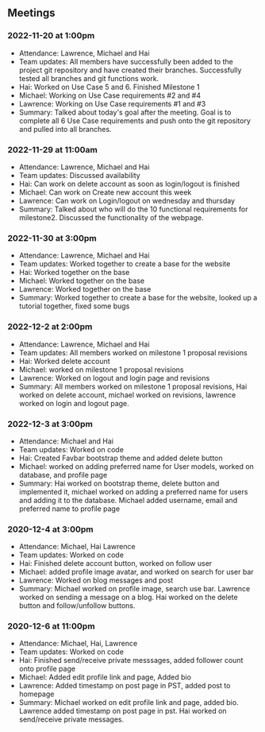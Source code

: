 ## Meetings

### 2022-11-20 at 1:00pm
- Attendance: Lawrence, Michael and Hai 
- Team updates: All members have successfully been added to the project git repository and have created their branches. Successfully tested all branches and git functions work.
- Hai: Worked on Use Case 5 and 6. Finished Milestone 1
- Michael: Working on Use Case requirements #2 and #4
- Lawrence: Working on Use Case requirements #1 and #3
- Summary: Talked about today's goal after the meeting. Goal is to complete all 6 Use Case requirements and push onto the git repository and pulled into all branches.

### 2022-11-29 at 11:00am
- Attendance: Lawrence, Michael and Hai 
- Team updates: Discussed availability
- Hai: Can work on delete account as soon as login/logout is finished
- Michael: Can work on Create new account this week
- Lawrence: Can work on Login/logout on wednesday and thursday 
- Summary: Talked about who will do the 10 functional requirements
for milestone2. Discussed the functionality of the webpage. 

### 2022-11-30 at 3:00pm
- Attendance: Lawrence, Michael and Hai 
- Team updates: Worked together to create a base for the website
- Hai: Worked together on the base 
- Michael: Worked together on the base 
- Lawrence: Worked together on the base 
- Summary: Worked together to create a base for the website, looked up
a tutorial together, fixed some bugs

### 2022-12-2 at 2:00pm
- Attendance: Lawrence, Michael and Hai 
- Team updates: All members worked on milestone 1 proposal revisions
- Hai: Worked delete account
- Michael: worked on milestone 1 proposal revisions
- Lawrence: Worked on logout and login page and revisions
- Summary: All members worked on milestone 1 proposal revisions, Hai worked on delete account, michael worked on revisions, lawrence
worked on login and logout page.

### 2022-12-3 at 3:00pm
- Attendance: Michael and Hai 
- Team updates: Worked on code
- Hai: Created Favbar bootstrap theme and added delete button
- Michael: worked on adding preferred name for User models, worked on database, and profile page
- Summary: Hai worked on bootstrap theme, delete button and implemented it, michael worked on adding a preferred name for users
and adding it to the database. Michael added username, email and preferred name to profile page

### 2020-12-4 at 3:00pm
- Attendance: Michael, Hai Lawrence
- Team updates: Worked on code
- Hai: Finished delete account button, worked on follow user
- Michael: added profile image avatar, and worked on search for user bar
- Lawrence: Worked on blog messages and post
- Summary: Michael worked on profile image, search use bar. Lawrence worked on sending a message on a blog.
Hai worked on the delete button and follow/unfollow buttons.

### 2020-12-6 at 11:00pm
- Attendance: Michael, Hai, Lawrence
- Team updates: Worked on code
- Hai: Finished send/receive private messsages, added follower count onto profile page
- Michael: Added edit profile link and page, Added bio
- Lawrence: Added timestamp on post page in PST, added post to homepage
- Summary: Michael worked on edit profile link and page, added bio. Lawrence added timestamp on post page in pst.
Hai worked on send/receive private messages.
